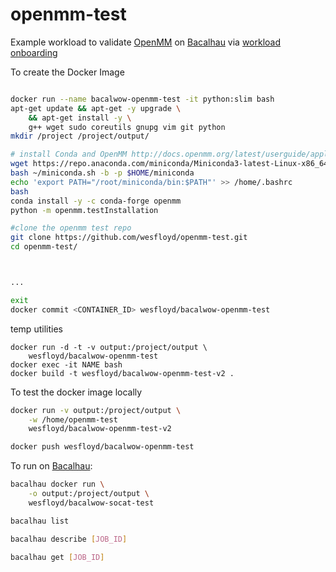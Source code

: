 # openmm-test

Example workload to validate [OpenMM](https://github.com/openmm/openmm) on [Bacalhau](bacalhau.org) via [workload onboarding](https://docs.bacalhau.org/getting-started/workload-onboarding)  


To create the Docker Image

```bash

docker run --name bacalwow-openmm-test -it python:slim bash
apt-get update && apt-get -y upgrade \
    && apt-get install -y \
    g++ wget sudo coreutils gnupg vim git python
mkdir /project /project/output/

# install Conda and OpenMM http://docs.openmm.org/latest/userguide/application/01_getting_started.html#installing-openmm 
wget https://repo.anaconda.com/miniconda/Miniconda3-latest-Linux-x86_64.sh -O ~/miniconda.sh
bash ~/miniconda.sh -b -p $HOME/miniconda
echo 'export PATH="/root/miniconda/bin:$PATH"' >> /home/.bashrc
bash
conda install -y -c conda-forge openmm
python -m openmm.testInstallation

#clone the openmm test repo
git clone https://github.com/wesfloyd/openmm-test.git
cd openmm-test/



...

exit
docker commit <CONTAINER_ID> wesfloyd/bacalwow-openmm-test

```

temp utilities
```
docker run -d -t -v output:/project/output \
	wesfloyd/bacalwow-openmm-test
docker exec -it NAME bash
docker build -t wesfloyd/bacalwow-openmm-test-v2 .
```

To test the docker image locally
```bash
docker run -v output:/project/output \
	-w /home/openmm-test
	wesfloyd/bacalwow-openmm-test-v2

docker push wesfloyd/bacalwow-openmm-test

```



To run on [Bacalhau](https://github.com/filecoin-project/bacalhau):
```bash
bacalhau docker run \
	-o output:/project/output \
	wesfloyd/bacalwow-socat-test

bacalhau list

bacalhau describe [JOB_ID]

bacalhau get [JOB_ID]
```
